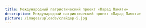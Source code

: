 ```yaml
---
title: Международный патриотический проект «Парад Памяти»
description: Международный патриотический проект «Парад Памяти»
picture: /images/uploads/слайдер-5.jpg
---
```

